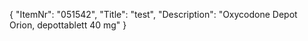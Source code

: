 {
  "ItemNr": "051542",
  "Title": "test",
  "Description": "Oxycodone Depot Orion, depottablett 40 mg"
}